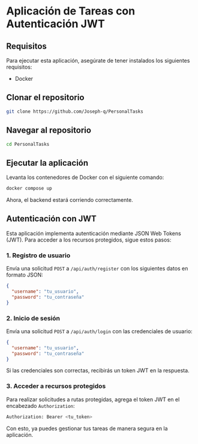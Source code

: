# Aplicación de Tareas con Autenticación JWT

## Requisitos
Para ejecutar esta aplicación, asegúrate de tener instalados los siguientes requisitos:
- Docker

## Clonar el repositorio
```sh
git clone https://github.com/Joseph-q/PersonalTasks
```

## Navegar al repositorio
```sh
cd PersonalTasks
```

## Ejecutar la aplicación
Levanta los contenedores de Docker con el siguiente comando:
```sh
docker compose up
```

Ahora, el backend estará corriendo correctamente.

## Autenticación con JWT
Esta aplicación implementa autenticación mediante JSON Web Tokens (JWT). Para acceder a los recursos protegidos, sigue estos pasos:

### 1. Registro de usuario
Envía una solicitud `POST` a `/api/auth/register` con los siguientes datos en formato JSON:
```json
{
  "username": "tu_usuario",
  "password": "tu_contraseña"
}
```

### 2. Inicio de sesión
Envía una solicitud `POST` a `/api/auth/login` con las credenciales de usuario:
```json
{
  "username": "tu_usuario",
  "password": "tu_contraseña"
}
```
Si las credenciales son correctas, recibirás un token JWT en la respuesta.

### 3. Acceder a recursos protegidos
Para realizar solicitudes a rutas protegidas, agrega el token JWT en el encabezado `Authorization`:
```sh
Authorization: Bearer <tu_token>
```

Con esto, ya puedes gestionar tus tareas de manera segura en la aplicación.

